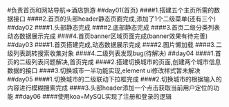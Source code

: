 #负责首页和网站导航=>酒店旅游
##day01(首页)
####1.搭建五个主页所需的数据接口
####2.首页的头部header静态页面完成,添加了1个二级菜单(还有三个)
##day02
####1.头部静态完成
####2.底部静态完成
####3.首页二级分类列表动态数据展示完成
####4.首页banner区域页面完成(banner效果有待完善)
##day03
####1.首页搭建完成,动态数据展示完成
####2.图片懒加载
####3.二级列表跳转搜索收集对象
####4.二级列表发现bug(待解决)
##day04
####1.首页的二级列表问题解决,首页完成
####2.搭建切换城市的页面,创建两个城市信息数据的接口
####3.切换城市一半功能实现,element ui修改样式暂未解决
##day05
####1.切换城市的二级联动下拉框完成
####2.切换城市的根据输入的内容进行模糊搜索完成
####3.头部header添加一个点击获取当前用户定位的功能
##day06
####使用koa+MySQL实现了注册和登录的逻辑
